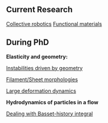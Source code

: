 ## Current Research 
[Collective robotics](./robotics)
[Functional materials](./material)

## During PhD

**Elasticity and geometry:**

<!-- [Instabilities driven by geometry](./coiling) -->
[Instabilities driven by geometry](./coiling)

[Filament/Sheet morphologies](./sheet_morph)

[Large deformation dynamics](./large_deformation)

**Hydrodynamics of particles in a flow**

[Dealing with Basset-history integral](./mr_eqn)

